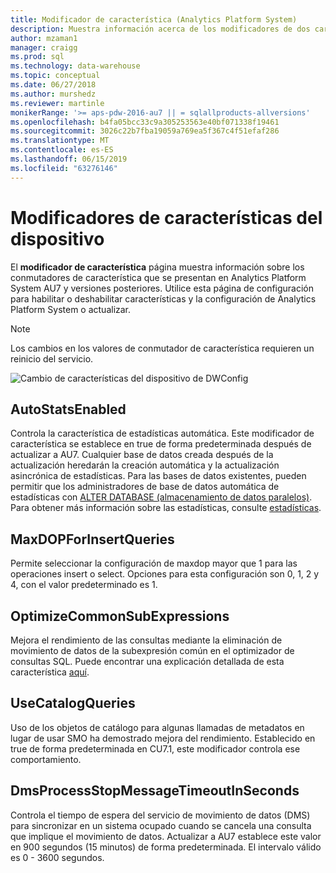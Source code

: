 ```yaml
---
title: Modificador de característica (Analytics Platform System)
description: Muestra información acerca de los modificadores de dos características que se introducen en Analytics Platform System AU7.
author: mzaman1
manager: craigg
ms.prod: sql
ms.technology: data-warehouse
ms.topic: conceptual
ms.date: 06/27/2018
ms.author: murshedz
ms.reviewer: martinle
monikerRange: '>= aps-pdw-2016-au7 || = sqlallproducts-allversions'
ms.openlocfilehash: b4fa05bcc33c9a305253563e40bf071338f19461
ms.sourcegitcommit: 3026c22b7fba19059a769ea5f367c4f51efaf286
ms.translationtype: MT
ms.contentlocale: es-ES
ms.lasthandoff: 06/15/2019
ms.locfileid: "63276146"
---
```

# <a name="appliance-feature-switches"></a>Modificadores de características del dispositivo

El **modificador de característica** página muestra información sobre los conmutadores de característica que se presentan en Analytics Platform System AU7 y versiones posteriores. Utilice esta página de configuración para habilitar o deshabilitar características y la configuración de Analytics Platform System o actualizar.

> [!NOTE]
> Los cambios en los valores de conmutador de característica requieren un reinicio del servicio.

![Cambio de características del dispositivo de DWConfig](media/feature-switch/SQL_Server_PDW_DWConfig_feature_switch.png "cambio de características del dispositivo DWConfig")

## <a name="autostatsenabled"></a>AutoStatsEnabled

Controla la característica de estadísticas automática. Este modificador de característica se establece en true de forma predeterminada después de actualizar a AU7. Cualquier base de datos creada después de la actualización heredarán la creación automática y la actualización asincrónica de estadísticas. Para las bases de datos existentes, pueden permitir que los administradores de base de datos automática de estadísticas con [ALTER DATABASE (almacenamiento de datos paralelos)](../t-sql/statements/alter-database-transact-sql.md?tabs=sqlpdw). Para obtener más información sobre las estadísticas, consulte [estadísticas](../relational-databases/statistics/statistics.md).

## <a name="maxdopforinsertqueries"></a>MaxDOPForInsertQueries

Permite seleccionar la configuración de maxdop mayor que 1 para las operaciones insert o select. Opciones para esta configuración son 0, 1, 2 y 4, con el valor predeterminado es 1.

## <a name="optimizecommonsubexpressions"></a>OptimizeCommonSubExpressions

Mejora el rendimiento de las consultas mediante la eliminación de movimiento de datos de la subexpresión común en el optimizador de consultas SQL. Puede encontrar una explicación detallada de esta característica [aquí](common-sub-expression-elimination.md).

## <a name="usecatalogqueries"></a>UseCatalogQueries

Uso de los objetos de catálogo para algunas llamadas de metadatos en lugar de usar SMO ha demostrado mejora del rendimiento. Establecido en true de forma predeterminada en CU7.1, este modificador controla ese comportamiento.

## <a name="dmsprocessstopmessagetimeoutinseconds"></a>DmsProcessStopMessageTimeoutInSeconds

Controla el tiempo de espera del servicio de movimiento de datos (DMS) para sincronizar en un sistema ocupado cuando se cancela una consulta que implique el movimiento de datos. Actualizar a AU7 establece este valor en 900 segundos (15 minutos) de forma predeterminada. El intervalo válido es 0 - 3600 segundos.
